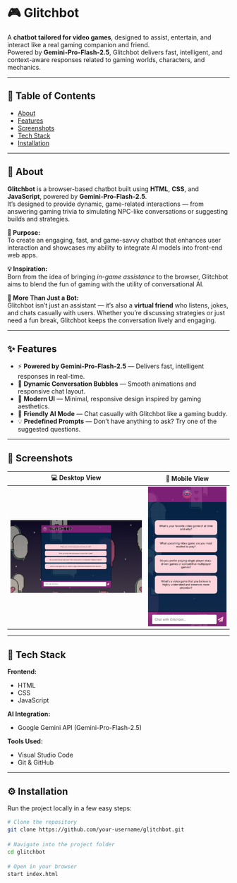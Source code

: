 # 🎮 Glitchbot  

A **chatbot tailored for video games**, designed to assist, entertain, and interact like a real gaming companion and friend.  
Powered by **Gemini-Pro-Flash-2.5**, Glitchbot delivers fast, intelligent, and context-aware responses related to gaming worlds, characters, and mechanics.

---

## 📑 Table of Contents  
- [About](#about)  
- [Features](#features)  
- [Screenshots](#screenshots)  
- [Tech Stack](#tech-stack)  
- [Installation](#installation)  
---

## 📘 About  
**Glitchbot** is a browser-based chatbot built using **HTML**, **CSS**, and **JavaScript**, powered by **Gemini-Pro-Flash-2.5**.  
It’s designed to provide dynamic, game-related interactions — from answering gaming trivia to simulating NPC-like conversations or suggesting builds and strategies.

**🎯 Purpose:**  
To create an engaging, fast, and game-savvy chatbot that enhances user interaction and showcases my ability to integrate AI models into front-end web apps.

**💡 Inspiration:**  
Born from the idea of bringing *in-game assistance* to the browser, Glitchbot aims to blend the fun of gaming with the utility of conversational AI.

**🤝 More Than Just a Bot:**  
Glitchbot isn’t just an assistant — it’s also a **virtual friend** who listens, jokes, and chats casually with users. Whether you’re discussing strategies or just need a fun break, Glitchbot keeps the conversation lively and engaging.

---

## ✨ Features  
- ⚡ **Powered by Gemini-Pro-Flash-2.5** — Delivers fast, intelligent responses in real-time.  
- 💬 **Dynamic Conversation Bubbles** — Smooth animations and responsive chat layout.  
- 🌈 **Modern UI** — Minimal, responsive design inspired by gaming aesthetics.  
- 🤖 **Friendly AI Mode** — Chat casually with Glitchbot like a gaming buddy.  
- 💡 **Predefined Prompts** — Don’t have anything to ask? Try one of the suggested questions.  

---

## 📸 Screenshots  

| 💻 Desktop View | 📱 Mobile View |
|:----------------:|:--------------:|
| ![Desktop Screenshot](screenshots/screenshot1.png) | ![Mobile Screenshot](screenshots/screenshot2.png) |

---

## 🧰 Tech Stack  

**Frontend:**  
- HTML  
- CSS  
- JavaScript  

**AI Integration:**  
- Google Gemini API (Gemini-Pro-Flash-2.5)

**Tools Used:**  
- Visual Studio Code  
- Git & GitHub  

---

## ⚙️ Installation  

Run the project locally in a few easy steps:

```bash
# Clone the repository
git clone https://github.com/your-username/glitchbot.git

# Navigate into the project folder
cd glitchbot

# Open in your browser
start index.html
